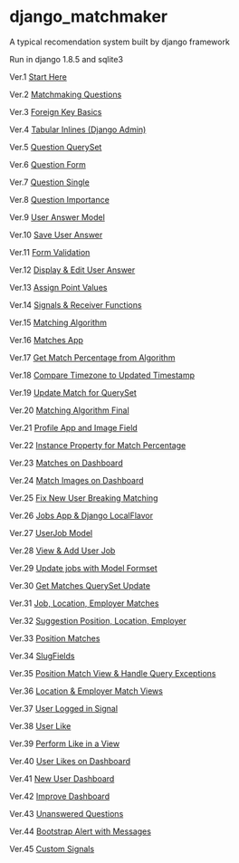 django_matchmaker
=================

A typical recomendation system built by django framework

Run in django 1.8.5 and sqlite3

Ver.1   [Start Here](../../tree/6931ec46ba14d80b564e245ff13abdad215fde5e)

Ver.2   [Matchmaking Questions](../../tree/a3f9c6729ba1b02f4ad7efac856b1cf2852bd7bb)

Ver.3   [Foreign Key Basics](../../tree/021399f6093481c7265ba0b7b4b2ce02db61ade6)

Ver.4   [Tabular Inlines (Django Admin)](../../tree/d343a4f9a46ede41eb58d106d231e1ae90e55147)

Ver.5   [Question QuerySet](../../tree/7508a041b5ef29c4c61d311351c03d8d703e4c5c)

Ver.6   [Question Form](../../tree/f7c86beedde1416921bd3a1930c040da5ba63a8c)

Ver.7   [Question Single](../../tree/b1843c0eba83b78beae5839748c141678dab60f0)

Ver.8   [Question Importance](../../tree/ca064d120bce583051c58a1c7f16cbf43580a0b1)

Ver.9   [User Answer Model](../../tree/991f87ae4fe588c30d252b452e4e7730455efa2a)

Ver.10   [Save User Answer](../../tree/c5c15882cdc4b977b66b0b121cf944da198d1ad7)

Ver.11   [Form Validation](../../tree/34b0e8822eb17d7fbeee708e947864784d3c77d7)

Ver.12   [Display & Edit User Answer](../../tree/5b99a0ca10f27a3840c44d2d625552c1e5764492)

Ver.13   [Assign Point Values](../../tree/f84879a0474ff6d52e7ab677c7f336c042fd5964)

Ver.14   [Signals & Receiver Functions](../../tree/1d3eb51ecef7fa0b572b1e1df475822494050d2e)

Ver.15   [Matching Algorithm](../../tree/983666bf9820d711bc80103c85a19fc470f63c40)

Ver.16   [Matches App](../../tree/d5b149df96b5036e3b197dfd944daa55cd52f6da)

Ver.17   [Get Match Percentage from Algorithm](../../tree/4054ad5ac5537b14403210ff08765ade68780c4d)

Ver.18   [Compare Timezone to Updated Timestamp](../../tree/b4ff34528fd5402498762da62561f1f92af2c984)

Ver.19   [Update Match for QuerySet](../../tree/e821815cce5d741d81a3aa8ca2d17ba8ab788f9a)

Ver.20   [Matching Algorithm Final](../../tree/7998fc6ef205b20fb633d1fe0da55b970fd85c5b)

Ver.21   [Profile App and Image Field](../../tree/53fcb39d4c16c79d2daf6f8045b07db62e838656)

Ver.22   [Instance Property for Match Percentage](../../tree/3747a934b6a3ed33217295a54aada77f1311d34e)

Ver.23   [Matches on Dashboard](../../tree/91c87d91663ad006feeb0e112fbdd6e33821ade8)

Ver.24   [Match Images on Dashboard](../../tree/e768e701fcf0792dcb543acec7e7122310462c9a)

Ver.25   [Fix New User Breaking Matching](../../tree/a61eabef9fca9335a07c468179dcde01b6fc62b8)

Ver.26   [Jobs App & Django LocalFlavor](../../tree/30a6f5a1f7de5721451072b4865dacc306b24067)

Ver.27   [UserJob Model](../../tree/4dcd9be2b5351395804acd4591c178e56d5e6446)

Ver.28   [View & Add User Job](../../tree/29ef75207f50fb1e2c07d843074973c8ba22c85e)

Ver.29   [Update jobs with Model Formset](../../tree/613f2bd9062d686bd4ad54002c4e9d2ff824caa5)

Ver.30   [Get Matches QuerySet Update](../../tree/b4a1ce262d205cf182ba6a44d394cc5baa6539fd)

Ver.31   [Job, Location, Employer Matches](../../tree/b5690727b69ed9044a1fa3d0b4345df505ef0be9)

Ver.32   [Suggestion Position, Location, Employer](../../tree/34f4f49d0b7e364c9fb6d25de9f6ee247fb091e7)

Ver.33   [Position Matches](../../tree/67764128a39c608c91bdd8b036f9b7917acd4c42)

Ver.34   [SlugFields](../../tree/108b778c4980a8693deef717f0634d1402c319a9)

Ver.35   [Position Match View & Handle Query Exceptions](../../tree/9b49398187b68de9b41671ba1da2f683760fb1af)

Ver.36   [Location & Employer Match Views](../../tree/f470b2c752b6e88782675e597f7e9bc6ea015900)

Ver.37   [User Logged in Signal](../../tree/0aecb7cab85033893e3bd657cd82aefe51a27696)

Ver.38   [User Like](../../tree/93b6d9c1a3eee04f019f708c133206ebe331c0ee)

Ver.39   [Perform Like in a View](../../tree/e5ffd6ea90cb86390c574256842d3a1b94addf7f)

Ver.40   [User Likes on Dashboard](../../tree/ce8e9af5c15332ae5f84be2b410262986b12a4bb)

Ver.41   [New User Dashboard](../../tree/5d89e7ea40282297e7658d58e2ef961ff4094c72)

Ver.42   [Improve Dashboard](../../tree/e1bf7f00a90d1531089cba751fccf052541dc31f)

Ver.43   [Unanswered Questions](../../tree/d46a2f37f4c94307dd3f17df4b6b6827586a0e33)

Ver.44   [Bootstrap Alert with Messages](../../tree/46c24796a0caaadf3e80532fa4e05896add39280)

Ver.45   [Custom Signals](../../tree/0b60b97594c56cf92d975c0c4ed2dc17742a431c)
